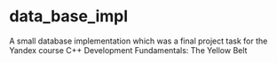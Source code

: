 # data_base_impl
A small database implementation which was a final project task for the Yandex course C++ Development Fundamentals: The Yellow Belt

